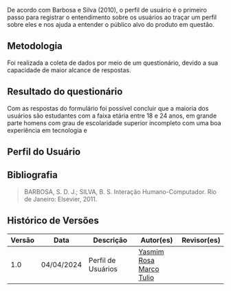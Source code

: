De acordo com Barbosa e Silva (2010), o perfil de usuário é o primeiro passo para registrar o entendimento sobre os usuários ao traçar um perfil sobre eles e nos ajuda a entender o público alvo do produto em questão.

## Metodologia
Foi realizada a coleta de dados por meio de um questionário, devido a sua capacidade de maior alcance de respostas.

## Resultado do questionário
Com as respostas do formulário foi possível concluir que a maioria dos usuários são estudantes com a faixa etária entre 18 e 24 anos, em grande parte homens com grau de escolaridade superior incompleto com uma boa experiência em tecnologia e 






## Perfil do Usuário


## Bibliografia
> BARBOSA, S. D. J.; SILVA, B. S. Interação Humano-Computador. Rio de Janeiro: Elsevier, 2011.

## Histórico de Versões

| Versão |    Data    | Descrição                                 | Autor(es)                                       | Revisor(es)                                    |
| ------ | :--------: | ----------------------------------------- | ----------------------------------------------- | ---------------------------------------------- |
| 1.0    | 04/04/2024 | Perfil de Usuários |  [Yasmim Rosa](https://github.com/yaskisoba) <br> [Marco Tulio](https://github.com/MarcoTulioSoares)  |  |

